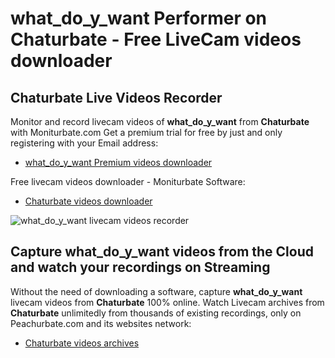 # what_do_y_want Performer on Chaturbate - Free LiveCam videos downloader

## Chaturbate Live Videos Recorder

Monitor and record livecam videos of **what_do_y_want** from **Chaturbate** with Moniturbate.com
Get a premium trial for free by just and only registering with your Email address:
* [what_do_y_want Premium videos downloader](https://moniturbate.com/request-demo-licence-key.html)

Free livecam videos downloader - Moniturbate Software:
* [Chaturbate videos downloader](https://moniturbate.com/moniturbate-download-software.html)

![what_do_y_want livecam videos recorder](https://peachurnet.com/templates/moniturbate-software.png)


## Capture what_do_y_want videos from the Cloud and watch your recordings on Streaming

Without the need of downloading a software, capture **what_do_y_want** livecam videos from **Chaturbate** 100% online.
Watch Livecam archives from **Chaturbate** unlimitedly from thousands of existing recordings, only on Peachurbate.com and its websites network:
* [Chaturbate videos archives](https://peachurnet.com/)